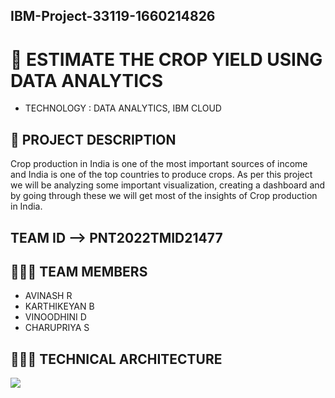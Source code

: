 ## IBM-Project-33119-1660214826

# 🛃 ESTIMATE THE CROP YIELD USING DATA ANALYTICS

- TECHNOLOGY : DATA ANALYTICS, IBM CLOUD

## 📒 PROJECT DESCRIPTION

Crop production in India is one of the most important sources of income and India is one of the top countries to produce crops. 
As per this project we will be analyzing some important visualization, creating a dashboard and by going through these we will get most of the insights of Crop production in India.

##    TEAM ID  --> PNT2022TMID21477

## 🧑🏻‍🦰 TEAM MEMBERS

- AVINASH R 
- KARTHIKEYAN B
- VINOODHINI D
- CHARUPRIYA S

## 🧑🏻‍🦰 TECHNICAL ARCHITECTURE

<img src="https://lh4.googleusercontent.com/0faVHiGVdJ65Jm_BObKCUzWd0BMM0uXebsrt-d9kW_Zoy02WLcAE8c3d_T4w9Tk49Qb5riMjEm0yFQhqAJ32JC8pvhHTrOT_etvKnzjx-z1eZSvAGTfG3yilAAAV-wsgWNVj7aM">
